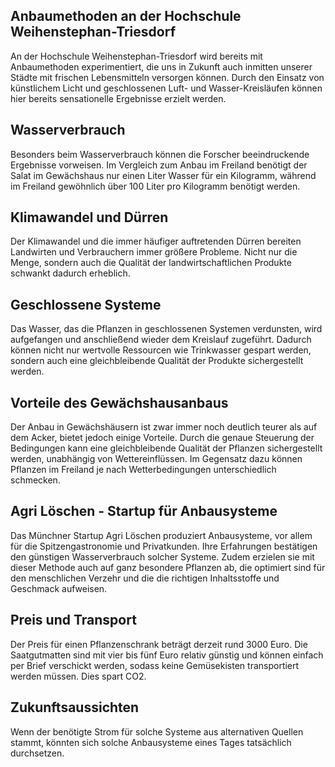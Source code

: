 ## Anbaumethoden an der Hochschule Weihenstephan-Triesdorf

An der Hochschule Weihenstephan-Triesdorf wird bereits mit Anbaumethoden experimentiert, die uns in Zukunft auch inmitten unserer Städte mit frischen Lebensmitteln versorgen können. Durch den Einsatz von künstlichem Licht und geschlossenen Luft- und Wasser-Kreisläufen können hier bereits sensationelle Ergebnisse erzielt werden.

## Wasserverbrauch

Besonders beim Wasserverbrauch können die Forscher beeindruckende Ergebnisse vorweisen. Im Vergleich zum Anbau im Freiland benötigt der Salat im Gewächshaus nur einen Liter Wasser für ein Kilogramm, während im Freiland gewöhnlich über 100 Liter pro Kilogramm benötigt werden.

## Klimawandel und Dürren

Der Klimawandel und die immer häufiger auftretenden Dürren bereiten Landwirten und Verbrauchern immer größere Probleme. Nicht nur die Menge, sondern auch die Qualität der landwirtschaftlichen Produkte schwankt dadurch erheblich.

## Geschlossene Systeme

Das Wasser, das die Pflanzen in geschlossenen Systemen verdunsten, wird aufgefangen und anschließend wieder dem Kreislauf zugeführt. Dadurch können nicht nur wertvolle Ressourcen wie Trinkwasser gespart werden, sondern auch eine gleichbleibende Qualität der Produkte sichergestellt werden.

## Vorteile des Gewächshausanbaus

Der Anbau in Gewächshäusern ist zwar immer noch deutlich teurer als auf dem Acker, bietet jedoch einige Vorteile. Durch die genaue Steuerung der Bedingungen kann eine gleichbleibende Qualität der Pflanzen sichergestellt werden, unabhängig von Wettereinflüssen. Im Gegensatz dazu können Pflanzen im Freiland je nach Wetterbedingungen unterschiedlich schmecken.

## Agri Löschen - Startup für Anbausysteme

Das Münchner Startup Agri Löschen produziert Anbausysteme, vor allem für die Spitzengastronomie und Privatkunden. Ihre Erfahrungen bestätigen den günstigen Wasserverbrauch solcher Systeme. Zudem erzielen sie mit dieser Methode auch auf ganz besondere Pflanzen ab, die optimiert sind für den menschlichen Verzehr und die die richtigen Inhaltsstoffe und Geschmack aufweisen.

## Preis und Transport

Der Preis für einen Pflanzenschrank beträgt derzeit rund 3000 Euro. Die Saatgutmatten sind mit vier bis fünf Euro relativ günstig und können einfach per Brief verschickt werden, sodass keine Gemüsekisten transportiert werden müssen. Dies spart CO2.

## Zukunftsaussichten

Wenn der benötigte Strom für solche Systeme aus alternativen Quellen stammt, könnten sich solche Anbausysteme eines Tages tatsächlich durchsetzen.